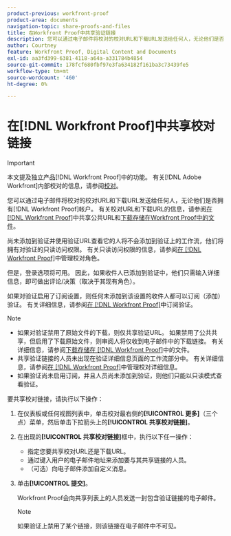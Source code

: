 ```yaml
---
product-previous: workfront-proof
product-area: documents
navigation-topic: share-proofs-and-files
title: 在Workfront Proof中共享验证链接
description: 您可以通过电子邮件将校对的校对URL和下载URL发送给任何人，无论他们是否拥有 [!DNL Workfront Proof] 帐户。 有关校对URL和下载URL的信息，请参阅在Workfront Proof中共享公共URL和下载存储在Workfront Proof中的文件。
author: Courtney
feature: Workfront Proof, Digital Content and Documents
exl-id: aa3fd399-6381-4118-a64a-a331784b4854
source-git-commit: 178fcf680fbf97e3fa634182f161ba3c73439fe5
workflow-type: tm+mt
source-wordcount: '460'
ht-degree: 0%

---
```


# 在[!DNL Workfront Proof]中共享校对链接

>[!IMPORTANT]
>
>本文提及独立产品[!DNL Workfront Proof]中的功能。 有关[!DNL Adobe Workfront]内部校对的信息，请参阅[校对](../../../review-and-approve-work/proofing/proofing.md)。

您可以通过电子邮件将校对的校对URL和下载URL发送给任何人，无论他们是否拥有[!DNL Workfront Proof]帐户。 有关校对URL和下载URL的信息，请参阅[在 [!DNL Workfront Proof]](../../../workfront-proof/wp-work-proofsfiles/share-proofs-and-files/share-public-url.md)中共享公共URL和[下载存储在Workfront Proof中的文件](../../../workfront-proof/wp-work-proofsfiles/manage-your-work/download-files-stored.md)。

尚未添加到验证并使用验证URL查看它的人将不会添加到验证上的工作流，他们将拥有对验证的只读访问权限。 有关只读访问权限的信息，请参阅[在 [!DNL Workfront Proof]](../../../workfront-proof/wp-work-proofsfiles/share-proofs-and-files/manage-proof-roles.md)中管理校对角色。

但是，登录选项将可用。 因此，如果收件人已添加到验证中，他们只需输入详细信息，即可做出评论/决策（取决于其现有角色）。

如果对验证启用了订阅设置，则任何未添加到该设置的收件人都可以订阅（添加）验证。 有关详细信息，请参阅[在 [!DNL Workfront Proof]](../../../workfront-proof/wp-work-proofsfiles/share-proofs-and-files/subscribe-to-proof.md)中订阅验证。

>[!NOTE]
>
>* 如果对验证禁用了原始文件的下载，则仅共享验证URL。 如果禁用了公共共享，但启用了下载原始文件，则审阅人将仅收到电子邮件中的下载链接。 有关详细信息，请参阅[下载存储在 [!DNL Workfront Proof]](../../../workfront-proof/wp-work-proofsfiles/manage-your-work/download-files-stored.md)中的文件。
>* 共享验证链接的人员未出现在验证详细信息页面的工作流部分中。 有关详细信息，请参阅[在 [!DNL Workfront Proof]](../../../workfront-proof/wp-work-proofsfiles/manage-your-work/manage-proof-details.md)中管理校对详细信息。
>* 如果验证尚未启用订阅，并且人员尚未添加到验证，则他们只能以只读模式查看验证。
>



要共享校对链接，请执行以下操作：

1. 在仪表板或任何视图列表中，单击校对最右侧的&#x200B;**[!UICONTROL 更多]**（三个点）菜单，然后单击下拉箭头上的&#x200B;**[!UICONTROL 共享校对链接]**。

1. 在出现的&#x200B;**[!UICONTROL 共享校对链接]**&#x200B;框中，执行以下任一操作：

   * 指定您要共享校对URL还是下载URL。
   * 通过键入用户的电子邮件地址来添加要与其共享链接的人员。
   * （可选）向电子邮件添加自定义消息。

1. 单击&#x200B;**[!UICONTROL 提交]**。

   Workfront Proof会向共享列表上的人员发送一封包含验证链接的电子邮件。

   >[!NOTE]
   >
   >如果验证上禁用了某个链接，则该链接在电子邮件中不可见。
